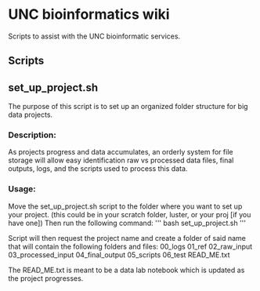 # UNC bioinformatics wiki
Scripts to assist with the UNC bioinformatic services.

## **Scripts**

## set_up_project.sh
The purpose of this script is to set up an organized folder structure for big data projects.
### Description:
As projects progress and data accumulates, an orderly system for file storage will allow easy identification raw vs processed data files, final outputs, logs, and the scripts used to process this data.

### Usage:
Move the set_up_project.sh script to the folder where you want to set up your project.  (this could be in your scratch folder, luster, or your proj [if you have one]) Then run the following command: 
'''
bash set_up_project.sh
'''

Script will then request the project name and create a folder of said name that will contain the following folders and files:
            00_logs
            01_ref
            02_raw_input
            03_processed_input
            04_final_output
            05_scripts
            06_test
            READ_ME.txt

The READ_ME.txt is meant to be a data lab notebook which is updated as the project progresses.
